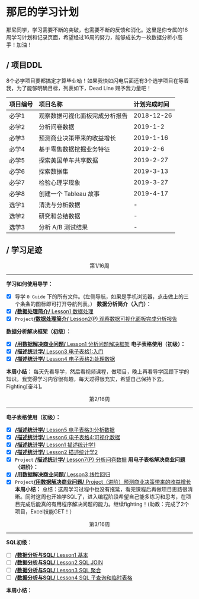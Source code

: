# 那尼的学习计划

那尼同学，学习需要不断的突破，也需要不断的反馈和消化。这里是你专属的16周学习计划和记录页面，希望经过16周的努力，能够成长为一枚数据分析小高手！加油！

## / 项目DDL

8个必学项目要都搞定才算毕业呦！如果我快如闪电后面还有3个选学项目在等着我，为了能够明确目标，列表如下，Dead Line 赐予我力量吧！

| 项目编号 | 项目名称 | 计划完成时间 |
| :-- | :-- | :-- |
| 必学1 | 观察数据可视化面板完成分析报告 | 2018-12-26 |
| 必学2 | 分析问卷数据 | 2019-1-2 |
| 必学3 | 预测商业决策带来的收益增长 | 2019-1-16 |
| 必学4 | 基于零售数据挖掘业务特征 | 2019-2-6 |
| 必学5 | 探索美国单车共享数据 | 2019-2-27 |
| 必学6 | 探索数据集 | 2019-3-13 |
| 必学7 | 检验心理学现象 | 2019-3-27 |
| 必学8 | 创建一个 Tableau 故事 | 2019-4-17 |
| 选学1 | 清洗与分析数据 | - |
| 选学2 | 研究和总结数据 | - |
| 选学3 | 分析 A/B 测试结果 | - |

## / 学习足迹
<center>第1/16周</center>

---

**学习如何使用导学：**
- [x] 导学 `0 Guide` 下的所有文件。(左侧导航，如果是手机浏览器，点击做上的三个条条的图标即可打开导航列表。）
**数据分析简介（入门）：**
- [x] [**/数据处理简介/** Lesson1 数据处理](https://classroom.udacity.com/nanodegrees/nd002-cn-svip/parts/f5651cf0-56ac-4fdf-b588-45976f6cc1cd/modules/22b3ae26-a35c-46f2-94dd-a3a846d179a4/lessons/07b383df-b9dd-4e67-9baa-cbe1a4107bbf/concepts/1b6629c1-764a-4f70-9a9a-842d2f78007f)
- [x] `Project`[**/数据处理简介/** Lesson2(P) 观察数据可视化面板完成分析报告](https://classroom.udacity.com/nanodegrees/nd002-cn-svip/parts/f5651cf0-56ac-4fdf-b588-45976f6cc1cd/modules/22b3ae26-a35c-46f2-94dd-a3a846d179a4/lessons/336e9d9f-3252-4af8-9d47-bd0410a56ad5/concepts/0d8e8912-baeb-490c-b944-cbb91808a6f5)

**数据分析解决框架（初级）：**
- [x] [**/用数据解决商业问题/** Lesson1 分析问题解决框架](https://classroom.udacity.com/nanodegrees/nd002-cn-svip/parts/040afa6c-3c5d-4b44-bdd0-b420a0455145/modules/8f120816-9158-4429-8c7d-032a66dc6b22/lessons/dd7bf461-dfec-484c-b932-d09744913c98/concepts/e6fc0947-3119-4a9d-b78a-92be1ea6d8d6)
**电子表格使用（初级）：**
- [x] [**/描述统计学/** Lesson3 电子表格1:入门](https://classroom.udacity.com/nanodegrees/nd002-cn-svip/parts/b8f428e4-d277-4bed-9563-172024102a6b/modules/990fa1c9-01d0-4a4c-8f52-21b371291643/lessons/9c74932f-b8bd-49c8-9f69-159fca857beb/concepts/d79b03f4-b4c1-4543-b8b8-3001a208180d)
- [x] [**/描述统计学/** Lesson4 电子表格2:处理数据](https://classroom.udacity.com/nanodegrees/nd002-cn-svip/parts/b8f428e4-d277-4bed-9563-172024102a6b/modules/990fa1c9-01d0-4a4c-8f52-21b371291643/lessons/b829e504-fe21-4900-a223-9356d479e545/concepts/b4dc100a-1373-43c6-9c24-8255ed51bfb1)

**本周小结：**
每天先看导学，然后看视频课程，做项目，晚上再看导学回顾下学的知识。我觉得学习内容很有趣，每天过得很充实，希望自己保持下去。Fighting[奋斗]。

<center>第2/16周</center>

---
**电子表格使用（初级）：**
- [x] [**/描述统计学/** Lesson5 电子表格3:分析数据](https://classroom.udacity.com/nanodegrees/nd002-cn-svip/parts/b8f428e4-d277-4bed-9563-172024102a6b/modules/990fa1c9-01d0-4a4c-8f52-21b371291643/lessons/92407fe0-857f-40de-a1c5-b232336d9e75/concepts/3b64b282-5fdd-47d5-a17b-db06c1d0770b)
- [x] [**/描述统计学/** Lesson6 电子表格4:可视化数据](https://classroom.udacity.com/nanodegrees/nd002-cn-svip/parts/b8f428e4-d277-4bed-9563-172024102a6b/modules/990fa1c9-01d0-4a4c-8f52-21b371291643/lessons/a5450c84-d583-4c69-9f33-b11aeacc53ee/concepts/37b36c47-8c1c-41bc-8ad1-1d68cda589a7)
- [x] [**/描述统计学/** Lesson1 描述统计学1](https://classroom.udacity.com/nanodegrees/nd002-cn-svip/parts/b8f428e4-d277-4bed-9563-172024102a6b/modules/990fa1c9-01d0-4a4c-8f52-21b371291643/lessons/7c28a383-f50b-4a62-bbc1-fa6b2b52504a/concepts/1f7371b9-d2e1-4cd6-a6ff-92c44e164ac7)
- [x] [**/描述统计学/** Lesson2 描述统计学2](https://classroom.udacity.com/nanodegrees/nd002-cn-svip/parts/b8f428e4-d277-4bed-9563-172024102a6b/modules/990fa1c9-01d0-4a4c-8f52-21b371291643/lessons/ff38bd12-68b6-4ae9-971e-bbefe991a201/concepts/3165d424-4154-41bc-b6d3-838da6aee551)
- [x] `Project` [**/描述统计学/** Lesson7(P) 分析问卷数据](https://classroom.udacity.com/nanodegrees/nd002-cn-svip/parts/b8f428e4-d277-4bed-9563-172024102a6b/modules/990fa1c9-01d0-4a4c-8f52-21b371291643/lessons/821b82f9-e7cb-48ad-85a7-775e272bad4d/concepts/764907fe-137d-4738-b691-b55474837624)
**用电子表格解决商业问题（进阶）：**
- [x] [**/用数据解决商业问题/** Lesson3 线性回归](https://classroom.udacity.com/nanodegrees/nd002-cn-svip/parts/040afa6c-3c5d-4b44-bdd0-b420a0455145/modules/51c76090-9346-4506-8f01-bfae811dcc94/lessons/316c6f13-a660-456e-86a6-bbae79f8c577/concepts/dc105e00-66a9-4cc3-af26-d5ff2fcfd813)
- [x] `Project`[**/用数据解决商业问题/** Project（进阶）预测商业决策带来的收益增长](https://classroom.udacity.com/nanodegrees/nd002-cn-svip/parts/040afa6c-3c5d-4b44-bdd0-b420a0455145/modules/645d58b0-0428-4f37-84b7-d23ab925e533/lessons/69611016-0e23-4c4d-a68b-c64329f24240/concepts/96c8d7b1-9725-4870-8498-243a89fdcbd3)
**本周小结：**
总结：这周学习过程中也没有拖延，看完课程后再做项目思路很清晰。同时这周也开始学SQL了，进入编程阶段希望自己能多练习和思考，在项目完成后能真的有用程序解决问题的能力。继续fighting！(助教：完成了2个项目，Excel技能GET！）

<center>第3/16周</center>

---
**SQL初级：**
- [ ] [**/数据分析与SQL/** Lesson1 基本](https://classroom.udacity.com/nanodegrees/nd002-cn-svip/parts/013c1cc3-2dfa-4abb-8213-93aba5118ebe/modules/633ca2b0-b1b2-4821-89f8-60584b2a4a54/lessons/614cf95a-13bf-406c-b092-e757178e633b/concepts/9f672e93-fdcd-4332-a6ef-41edcf8416f1)
- [ ] [**/数据分析与SQL/** Lesson2 SQL JOIN](https://classroom.udacity.com/nanodegrees/nd002-cn-svip/parts/013c1cc3-2dfa-4abb-8213-93aba5118ebe/modules/633ca2b0-b1b2-4821-89f8-60584b2a4a54/lessons/8f23fc69-7c88-4a94-97a4-d5f6ef51cf7b/concepts/192237ba-14c1-460c-ac69-ab455741cdc2)
- [ ] [**/数据分析与SQL/** Lesson3 SQL 聚合](https://classroom.udacity.com/nanodegrees/nd002-cn-svip/parts/013c1cc3-2dfa-4abb-8213-93aba5118ebe/modules/633ca2b0-b1b2-4821-89f8-60584b2a4a54/lessons/76a484da-1f2e-4886-ba2c-684bb30e267d/concepts/283d9eba-2541-47ab-8111-6dd57ff3f066)
- [ ] [**/数据分析与SQL/** Lesson4 SQL 子查询和临时表格](https://classroom.udacity.com/nanodegrees/nd002-cn-svip/parts/013c1cc3-2dfa-4abb-8213-93aba5118ebe/modules/633ca2b0-b1b2-4821-89f8-60584b2a4a54/lessons/b50a9cfd-566a-4b42-bf4f-70081b557c0b/concepts/b53dc474-19a9-4969-8fdf-5d1f164b18ff)

**本周小结：**
